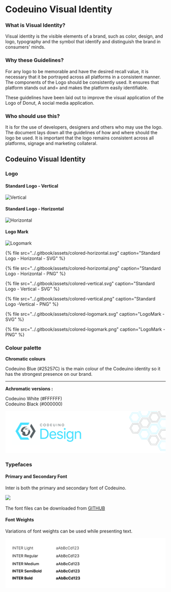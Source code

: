 # Codeuino Visual Identity

### What is Visual Identity?

Visual identity is the visible elements of a brand, such as color, design, and logo, typography and the symbol that identify and distinguish the brand in consumers' minds.

### Why these Guidelines?

For any logo to be memorable and have the desired recall value, it is necessary that it be portrayed across all platforms in a consistent manner. The components of the Logo should be consistently used. It ensures that platform stands out and= and makes the platform easily identifiable.

These guidelines have been laid out to improve the visual application of the Logo of Donut, A social media application.  


### Who should use this?

It is for the use of developers, designers and others who may use the logo. The document lays down all the guidelines of how and where should the logo be used. It is important that the logo remains consistent across all platforms, signage and marketing collateral.  


## Codeuino Visual Identity

### Logo

#### Standard Logo - Vertical

![Vertical](../.gitbook/assets/artboard-1-copy-2.jpg)

#### Standard Logo - Horizontal

![Horizontal](../.gitbook/assets/artboard-1-copy-3.jpg)

#### Logo Mark

![Logomark](../.gitbook/assets/artboard-1-copy-4.jpg)

{% file src="../.gitbook/assets/colored-horizontal.svg" caption="Standard Logo - Horizontal - SVG" %}

{% file src="../.gitbook/assets/colored-horizontal.png" caption="Standard Logo - Horizontal - PNG" %}

{% file src="../.gitbook/assets/colored-vertical.svg" caption="Standard Logo - Vertical - SVG" %}

{% file src="../.gitbook/assets/colored-vertical.png" caption="Standard Logo -Vertical - PNG" %}

{% file src="../.gitbook/assets/colored-logomark.svg" caption="LogoMark - SVG" %}

{% file src="../.gitbook/assets/colored-logomark.png" caption="LogoMark - PNG" %}



### Colour palette

**Chromatic colours** 

Codeuino Blue \(\#25257C\) is the main colour of the Codeuino identity so it has the strongest presence on our brand.  
****

**Achromatic versions :** 

Codeuino White \(\#FFFFFF\)  
Codeuino Black \(\#000000\)

![](../.gitbook/assets/artboard-2.jpg)

### 

### Typefaces

#### **Primary and Secondary Font**

Inter is both the primary and secondary font of Codeuino. 

![](../.gitbook/assets/font.jpg)

The font files can be downloaded from [GITHUB](https://github.com/rsms/inter/tree/master/docs/font-files)

#### 

#### Font Weights

Variations of font weights can be used while presenting text.

![](../.gitbook/assets/artboard-3.jpg)

